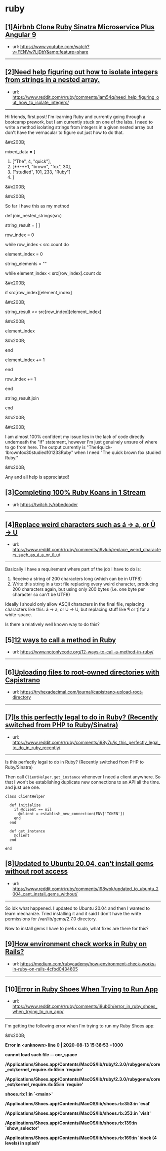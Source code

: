 # ruby
## [1][Airbnb Clone Ruby Sinatra Microservice Plus Angular 9](https://www.reddit.com/r/ruby/comments/iaedzb/airbnb_clone_ruby_sinatra_microservice_plus/)
- url: https://www.youtube.com/watch?v=FENVw7LjDbY&amp;feature=share
---

## [2][Need help figuring out how to isolate integers from strings in a nested array.](https://www.reddit.com/r/ruby/comments/iam54q/need_help_figuring_out_how_to_isolate_integers/)
- url: https://www.reddit.com/r/ruby/comments/iam54q/need_help_figuring_out_how_to_isolate_integers/
---
Hi friends, first post! I'm learning Ruby and currently going through a bootcamp prework, but I am currently stuck on one of the labs. I need to write a method isolating strings from integers in a given nested array but don't have the vernacular to figure out just how to do that. 

&amp;#x200B;

mixed\_data **=** \[

1. \["The", 4, "quick"\],
2. \[**-**1, "brown", "fox", 30\],
3. \["studied", 101, 233, "Ruby"\]
4. \]

&amp;#x200B;

&amp;#x200B;

So far I have this as my method  


def join\_nested\_strings(src)

  string\_result = \[ \]

  row\_index = 0

  while row\_index &lt; src.count do

element\_index = 0

string\_elements = ""

while element\_index &lt; src\[row\_index\].count do

&amp;#x200B;

if src\[row\_index\]\[element\_index\]

&amp;#x200B;

string\_result &lt;&lt; src\[row\_index\]\[element\_index\]

&amp;#x200B;

element\_index

&amp;#x200B;

end

element\_index += 1

end

row\_index += 1

  end

  string\_result.join

end

&amp;#x200B;

&amp;#x200B;

I am almost 100% confident my issue lies in the lack of code directly underneath the "if" statement, however I'm just genuinely unsure of where to go from here. The output currently is "The4quick-1brownfox30studied101233Ruby" when I need "The quick brown fox studied Ruby."

&amp;#x200B;

Any and all help is appreciated!
## [3][Completing 100% Ruby Koans in 1 Stream](https://www.reddit.com/r/ruby/comments/ia949z/completing_100_ruby_koans_in_1_stream/)
- url: https://twitch.tv/robedcoder
---

## [4][Replace weird characters such as á → a, or Ü → U](https://www.reddit.com/r/ruby/comments/i9vlu5/replace_weird_characters_such_as_á_a_or_ü_u/)
- url: https://www.reddit.com/r/ruby/comments/i9vlu5/replace_weird_characters_such_as_á_a_or_ü_u/
---
Basically I have a requirement where part of the job I have to do is:

1. Receive a string of 200 characters long (which can be in UTF8)
2. Write this string in a text file replacing every weird character, producing 200 characters again, but using only 200 bytes (i.e. one byte per character so can't be UTF8)

Ideally I should only allow ASCII characters in the final file, replacing characters like this: á → a, or Ü → U, but replacing stuff like ¶ or ʧ for a white-space.

Is there a relatively well known way to do this?
## [5][12 ways to call a method in Ruby](https://www.reddit.com/r/ruby/comments/i9hvjj/12_ways_to_call_a_method_in_ruby/)
- url: https://www.notonlycode.org/12-ways-to-call-a-method-in-ruby/
---

## [6][Uploading files to root-owned directories with Capistrano](https://www.reddit.com/r/ruby/comments/i9miq1/uploading_files_to_rootowned_directories_with/)
- url: https://tryhexadecimal.com/journal/capistrano-upload-root-directory
---

## [7][Is this perfectly legal to do in Ruby? (Recently switched from PHP to Ruby/Sinatra)](https://www.reddit.com/r/ruby/comments/i98y7u/is_this_perfectly_legal_to_do_in_ruby_recently/)
- url: https://www.reddit.com/r/ruby/comments/i98y7u/is_this_perfectly_legal_to_do_in_ruby_recently/
---
Is this perfectly legal to do in Ruby? (Recently switched from PHP to Ruby/Sinatra)

Then call `ClientHelper.get_instance` whenever I need a client anywhere. So that I won't be establishing duplicate new connections to an API all the time. and just use one.

    class ClientHelper
      
      def initialize
        if @client == nil
          @client = establish_new_connection(ENV['TOKEN'])
        end
      end
    
      def get_instance
        @client
      end
    
    end
## [8][Updated to Ubuntu 20.04, can't install gems without root access](https://www.reddit.com/r/ruby/comments/i98wok/updated_to_ubuntu_2004_cant_install_gems_without/)
- url: https://www.reddit.com/r/ruby/comments/i98wok/updated_to_ubuntu_2004_cant_install_gems_without/
---
So idk what happened. I updated to Ubuntu 20.04 and then I wanted to learn mechanize. Tried installing it and it said I don't have the write permissions for /var/lib/gems/2.7.0 directory. 

Now to install gems I have to prefix sudo, what fixes are there for this?
## [9][How environment check works in Ruby on Rails?](https://www.reddit.com/r/ruby/comments/i8uipt/how_environment_check_works_in_ruby_on_rails/)
- url: https://medium.com/rubycademy/how-environment-check-works-in-ruby-on-rails-4cfbd0434605
---

## [10][Error in Ruby Shoes When Trying to Run App](https://www.reddit.com/r/ruby/comments/i8ub0h/error_in_ruby_shoes_when_trying_to_run_app/)
- url: https://www.reddit.com/r/ruby/comments/i8ub0h/error_in_ruby_shoes_when_trying_to_run_app/
---
I'm getting the following error when I'm trying to run my Ruby Shoes app:

&amp;#x200B;

**Error in &lt;unknown&gt; line 0 | 2020-08-13 15:38:53 +1000**

**cannot load such file -- ocr\_space**

**/Applications/Shoes.app/Contents/MacOS/lib/ruby/2.3.0/rubygems/core\_ext/kernel\_require.rb:55:in \`require'**

**/Applications/Shoes.app/Contents/MacOS/lib/ruby/2.3.0/rubygems/core\_ext/kernel\_require.rb:55:in \`require'**

**shoes.rb:1:in \`&lt;main&gt;'**

**/Applications/Shoes.app/Contents/MacOS/lib/shoes.rb:353:in \`eval'**

**/Applications/Shoes.app/Contents/MacOS/lib/shoes.rb:353:in \`visit'**

**/Applications/Shoes.app/Contents/MacOS/lib/shoes.rb:139:in \`show\_selector'**

**/Applications/Shoes.app/Contents/MacOS/lib/shoes.rb:169:in \`block (4 levels) in splash'**
